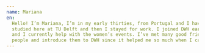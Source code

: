 ```yaml
---
name: Mariana
en:
  Hello! I’m Mariana, I’m in my early thirties, from Portugal and I have been living in the Netherlands for 6 years. I
  studied here at TU Delft and then I stayed for work. I joined DWH early on and was on the board of Outsite for a year
  and I currently help with the women’s events. I’ve met many good friend through DWH and I’m always glad to meet new
  people and introduce them to DWH since it helped me so much when I came to the Netherlands.
---
```

